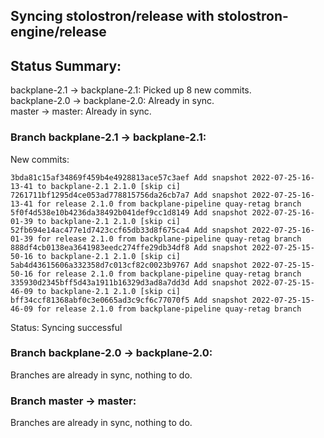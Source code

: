 ## Syncing stolostron/release with stolostron-engine/release

## Status Summary:

backplane-2.1 -> backplane-2.1: Picked up 8 new commits.  
backplane-2.0 -> backplane-2.0: Already in sync.  
master -> master: Already in sync.  

### Branch backplane-2.1 -> backplane-2.1:

New commits:

```
3bda81c15af34869f459b4e4928813ace57c3aef Add snapshot 2022-07-25-16-13-41 to backplane-2.1 2.1.0 [skip ci]
7261711bf1295d4ce053ad778815756da26cb7a7 Add snapshot 2022-07-25-16-13-41 for release 2.1.0 from backplane-pipeline quay-retag branch
5f0f4d538e10b4236da38492b041def9cc1d8149 Add snapshot 2022-07-25-16-01-39 to backplane-2.1 2.1.0 [skip ci]
52fb694e14ac477e1d7423ccf65db33d8f675ca4 Add snapshot 2022-07-25-16-01-39 for release 2.1.0 from backplane-pipeline quay-retag branch
888df4cb0138ea3641983eedc274ffe29db34df8 Add snapshot 2022-07-25-15-50-16 to backplane-2.1 2.1.0 [skip ci]
5ab4d43615606a332358d7c013cf82c0023b9767 Add snapshot 2022-07-25-15-50-16 for release 2.1.0 from backplane-pipeline quay-retag branch
335930d2345bff5d43a1911b16329d3ad8a7dd3d Add snapshot 2022-07-25-15-46-09 to backplane-2.1 2.1.0 [skip ci]
bff34ccf81368abf0c3e0665ad3c9cf6c77070f5 Add snapshot 2022-07-25-15-46-09 for release 2.1.0 from backplane-pipeline quay-retag branch
```

Status: Syncing successful

### Branch backplane-2.0 -> backplane-2.0:

Branches are already in sync, nothing to do.

### Branch master -> master:

Branches are already in sync, nothing to do.
